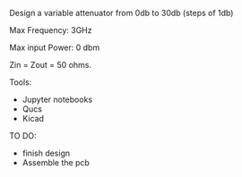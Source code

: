 Design a variable attenuator  from 0db to 30db  (steps of 1db) 

Max Frequency: 3GHz 

Max input Power: 0 dbm

Zin = Zout = 50 ohms.

Tools:
 - Jupyter notebooks
 - Qucs
 - Kicad
 
TO DO:
- finish design
- Assemble the pcb 
